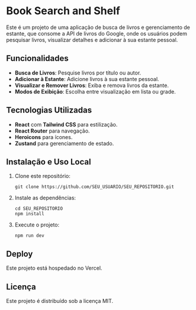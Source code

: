 # Book Search and Shelf

Este é um projeto de uma aplicação de busca de livros e gerenciamento de estante, que consome a API de livros do Google, onde os usuários podem pesquisar livros, visualizar detalhes e adicionar à sua estante pessoal.

## Funcionalidades

- **Busca de Livros**: Pesquise livros por título ou autor.
- **Adicionar à Estante**: Adicione livros à sua estante pessoal.
- **Visualizar e Remover Livros**: Exiba e remova livros da estante.
- **Modos de Exibição**: Escolha entre visualização em lista ou grade.

## Tecnologias Utilizadas

- **React** com **Tailwind CSS** para estilização.
- **React Router** para navegação.
- **Heroicons** para ícones.
- **Zustand** para gerenciamento de estado.

## Instalação e Uso Local

1. Clone este repositório:
   ```
   git clone https://github.com/SEU_USUARIO/SEU_REPOSITORIO.git
   ```

2. Instale as dependências:
   ```
   cd SEU_REPOSITORIO
   npm install
   ```
3. Execute o projeto:  
   ```
   npm run dev
   ``` 

## Deploy
Este projeto está hospedado no Vercel.

## Licença
Este projeto é distribuído sob a licença MIT.
